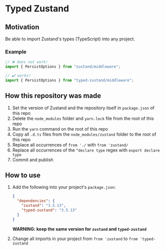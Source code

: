 # Typed Zustand

## Motivation

Be able to import Zustand's types (TypeScript) into any project.

### Example

```javascript
// ❌ does not work!
import { PersistOptions } from "zustand/middleware";

// ✔️ works!
import { PersistOptions } from "typed-zustand/middleware";
```

## How this repository was made

1. Set the version of Zustand and the repository itself in `package.json` of this repo
2. Delete the `node_modules` folder and `yarn.lock` file from the root of this repo
3. Run the `yarn` command on the root of this repo
4. Copy all `.d.ts` files from the `node_modules/zustand` folder to the root of this repo
5. Replace all occurrences of `from './` with `from 'zustand/`
6. Replace all occurrences of the `^declare type` regex with `export declare type`
7. Commit and publish

## How to use

1. Add the following into your project's `package.json`:

   ```json
   {
     "dependencies": {
       "zustand": "3.5.13",
       "typed-zustand": "3.5.13"
     }
   }
   ```

   **WARNING: keep the same version for `zustand` and `typed-zustand`**

2. Change all imports in your project from `from 'zustand` to `from 'typed-zustand`
